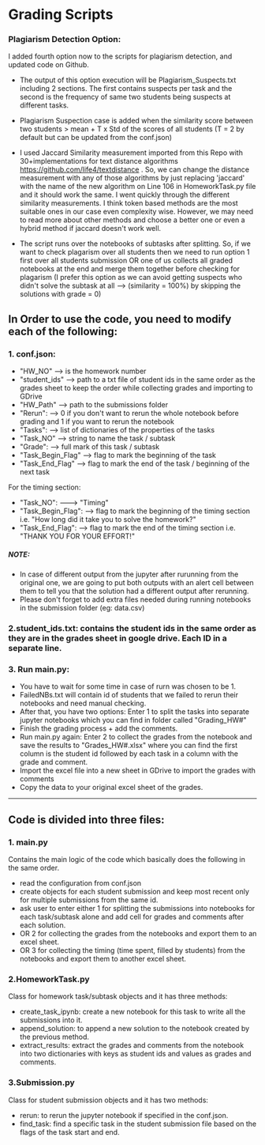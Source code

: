 # Grading Scripts

### Plagiarism Detection Option:
I added fourth option now to the scripts for plagiarism detection, and updated code on Github.
- The output of this option execution will be Plagiarism_Suspects.txt including 2 sections. The first contains suspects per task and the second is the frequency of same two students being suspects at different tasks.

- Plagiarism Suspection case is added when the similarity score between two students > mean + T x Std of the scores of all students  (T = 2 by default but can be updated from the conf.json)

- I used Jaccard Similarity measurement imported from this Repo with 30+implementations for text distance algorithms  https://github.com/life4/textdistance . So, we can change the distance measurement with any of those algorithms by just replacing 'jaccard' with the name of the new algorithm on Line 106 in HomeworkTask.py file and it should work the same.
I went quickly through the different similarity measurements. I think token based methods are the most suitable ones in our case even complexity wise. However, we may need to read more about other methods and choose a better one or even a hybrid method if jaccard doesn't work well.

- The script runs over the notebooks of subtasks after splitting. So, if we want to check plagarism over all students then we need to run option 1 first over all students submission OR one of us collects all graded notebooks at the end and merge them together before checking for plagarism (I prefer this option as we can avoid getting suspects who didn't solve the subtask at all --> (similarity = 100%) by skipping the solutions with grade = 0)

## In Order to use the code, you need to modify each of the following:
### 1. conf.json:
- "HW_NO" --> is the homework number
- "student_ids" --> path to a txt file of student ids in the same order as the grades sheet to keep the order while collecting grades and importing to GDrive
- "HW_Path" --> path to the submissions folder
- "Rerun": --> 0 if you don't want to rerun the whole notebook before grading and 1 if you want to rerun the notebook
- "Tasks": --> list of dictionaries of the properties of the tasks
- "Task_NO" --> string to name the task / subtask
- "Grade": --> full mark of this task / subtask
- "Task_Begin_Flag" --> flag to mark the beginning of the task
- "Task_End_Flag" --> flag to mark the end of the task / beginning of the next task

For the timing section:
- "Task_NO": ---> "Timing"
- "Task_Begin_Flag": --> flag to mark the beginning of the timing section i.e. "How long did it take you to solve the homework?"
- "Task_End_Flag": --> flag to mark the end of the timing section i.e. "THANK YOU FOR YOUR EFFORT!"

##### NOTE: 
- In case of different output from the jupyter after rurunning from the original one, we are going to put both outputs with an alert cell between them
to tell you that the solution had a different output after rerunning.
- Please don't forget to add extra files needed during running notebooks in the submission folder (eg: data.csv)

### 2.student_ids.txt: contains the student ids in the same order as they are in the grades sheet in google drive. Each ID in a separate line.

### 3. Run main.py:
- You have to wait for some time in case of rurn was chosen to be 1.
- FailedNBs.txt will contain id of students that we failed to rerun their notebooks and need manual checking.
- After that, you have two options: Enter 1 to split the tasks into separate jupyter notebooks which you can find in folder called "Grading_HW#"
- Finish the grading process + add the comments.
- Run main.py again: Enter 2 to collect the grades from the notebook and save the results to "Grades_HW#.xlsx" where you can find the first column is the student id followed by each task in a column with the grade and comment.
- Import the excel file into a new sheet in GDrive to import the grades with comments
- Copy the data to your original excel sheet of the grades.


<hr>

## Code is divided into three files:
### 1. main.py
Contains the main logic of the code which basically does the following in the same order.
- read the configuration from conf.json 
- create objects for each student submission and keep most recent only for multiple submissions from the same id.
- ask user to enter either 1 for splitting the submissions into notebooks for each task/subtask alone and add cell for grades and comments after each solution.
- OR 2 for collecting the grades from the notebooks and export them to an excel sheet.
- OR 3 for collecting the timing (time spent, filled by students) from the notebooks and export them to another excel sheet.

### 2.HomeworkTask.py 
Class for homework task/subtask objects and it has three methods:
- create_task_ipynb: create a new notebook for this task to write all the submissions into it. 
- append_solution: to append a new solution to the notebook created by the previous method.
- extract_results: extract the grades and comments from the notebook into two dictionaries with keys as student ids and values as grades and comments.

### 3.Submission.py
Class for student submission objects and it has two methods:
- rerun: to rerun the jupyter notebook if specified in the conf.json.
- find_task: find a specific task in the student submission file based on the flags of the task start and end.
